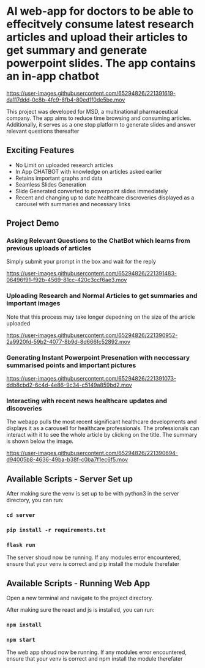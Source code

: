 # AI web-app for doctors to be able to effecitvely consume latest research articles and upload their articles to get summary and generate powerpoint slides. The app contains an in-app chatbot

https://user-images.githubusercontent.com/65294826/221391619-da117ddd-0c8b-4fc9-8fb4-80ed1f0de5be.mov


This project was developed for MSD, a multinational pharmaceutical company. The app aims to reduce time browsing and consuming articles. Additionally, it serves as a one stop platform to generate slides and answer relevant questions thereafter

## Exciting Features
- No Limit on uploaded research articles
- In App CHATBOT with knowledge on articles asked earlier
- Retains important graphs and data
- Seamless Slides Generation
- Slide Generated converted to powerpoint slides immediately
- Recent and changing up to date healthcare discroveries displayed as a carousel with summaries and necessary links

## Project Demo

### Asking Relevant Questions to the ChatBot which learns from previous uploads of articles
Simply submit your prompt in the box and wait for the reply

https://user-images.githubusercontent.com/65294826/221391483-06496f91-f92b-4569-81cc-420c3ccf6ae3.mov



### Uploading Research and Normal Articles to get summaries and important images
Note that this process may take longer depedning on the size of the article uploaded

https://user-images.githubusercontent.com/65294826/221390952-2a9920fd-59b2-4077-8b9d-8d666fc52892.mov



### Generating Instant Powerpoint Presenation with neccessary summarised points and important pictures
https://user-images.githubusercontent.com/65294826/221391073-ddb8cbd2-6c4d-4e86-9c34-c5149a859bd2.mov



### Interacting with recent news healthcare updates and discoveries
The webapp pulls the most recent significant healthcare developments and displays it as a carousell for healthcare professionals. The professionals can interact with it to see the whole article by clicking on the title. The summary is shown below the image.

https://user-images.githubusercontent.com/65294826/221390694-d94005b8-4636-49ba-b38f-c0ba7f1ec6f5.mov




## Available Scripts - Server Set up

After making sure the venv is set up to be with python3 in the server directory, you can run:

### `cd server ` 
### `pip install -r requirements.txt ` 
### `flask run ` 

The server shoud now be running. If any modules error encountered, ensure that your venv is correct and pip install the module therefater



## Available Scripts - Running Web App

Open a new terminal and navigate to the project directory.

After making sure the react and js is installed, you can run:

### `npm install` 
### `npm start` 

The web app shoud now be running. If any modules error encountered, ensure that your venv is correct and npm install the module therefater

